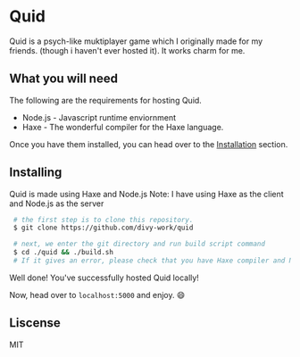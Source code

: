 # Quid

Quid is a psych-like muktiplayer game which I originally made for my friends.
(though i haven't ever hosted it). It works charm for me.

## What you will need

The following are the requirements for hosting Quid.
* Node.js - Javascript runtime enviornment
* Haxe - The wonderful compiler for the Haxe language.

Once you have them installed, you can head over to the [Installation](#Installing)  section.
## Installing

Quid is made using Haxe and Node.js
Note: I have using Haxe as the client and Node.js as the server

```bash
 # the first step is to clone this repository.
 $ git clone https://github.com/divy-work/quid

 # next, we enter the git directory and run build script command
 $ cd ./quid && ./build.sh
 # If it gives an error, please check that you have Haxe compiler and Node.js installed on your machine.
```

Well done! You've successfully hosted Quid locally!

Now, head over to `localhost:5000` and enjoy. :smile:

## Liscense

MIT

